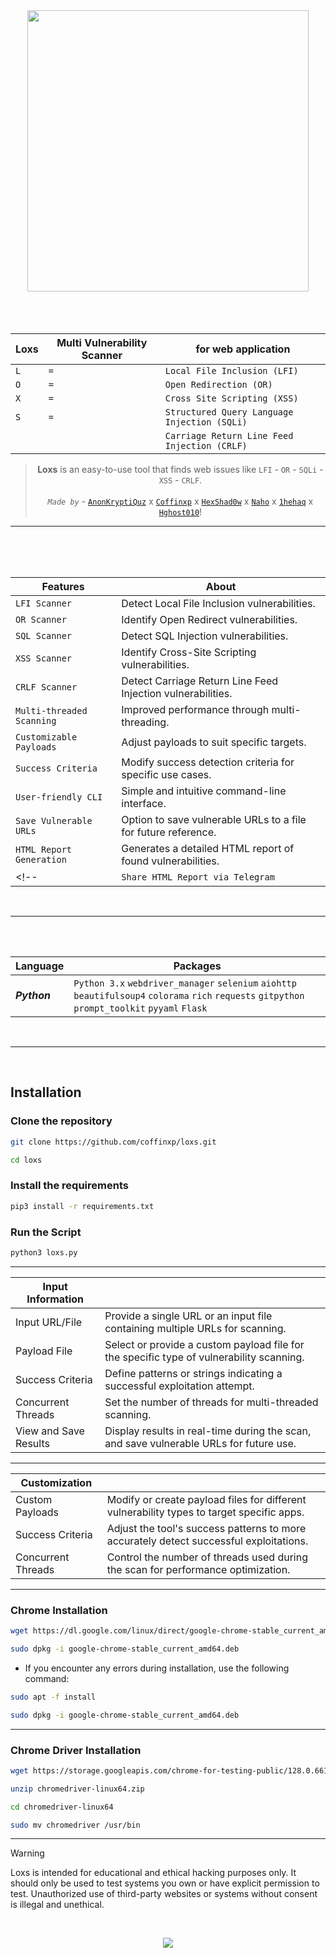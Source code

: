 <div align="center">
   <a href="https://github.com/coffinxp/loxs"><img src="https://github.com/user-attachments/assets/9fadee1e-a33c-46e3-9eca-c04aa47a443e" hight="225" width="450" align="center"/></a>
</div>

<br>
<br>
<br>

<div align="center">
   
|Loxs|Multi Vulnerability Scanner|for web application|
|----------------|--------------|-------------|
| `L`| `=`| `Local File Inclusion (LFI)`|
| `O`| `=`| `Open Redirection (OR)`|
| `X`| `=`| `Cross Site Scripting (XSS)`|
| `S`| `=`| `Structured Query Language Injection (SQLi)`|
|    |    | `Carriage Return Line Feed Injection (CRLF)`|

> **Loxs** is an easy-to-use tool that finds web issues like `LFI` - `OR` - `SQLi` - `XSS` - `CRLF`. <br><br> *`Made by`* - [`AnonKryptiQuz`](https://github.com/AnonKryptiQuz) x [`Coffinxp`](https://github.com/coffinxp) x [`HexShad0w`](https://github.com/HexShad0w) x [`Naho`](https://github.com/Naho666) x [`1hehaq`](https://github.com/1hehaq) x [`Hghost010`](https://github.com/Hghost0x00)!

</div>

<hr>

<br>
<br>
<br>


| Features                          | About                                                                       |
|-----------------------------------|-----------------------------------------------------------------------------|
| `LFI Scanner`                     | Detect Local File Inclusion vulnerabilities.                                |
| `OR Scanner`                      | Identify Open Redirect vulnerabilities.                                     |
| `SQL Scanner`                     | Detect SQL Injection vulnerabilities.                                       |
| `XSS Scanner`                     | Identify Cross-Site Scripting vulnerabilities.                              |
| `CRLF Scanner`                    | Detect Carriage Return Line Feed Injection vulnerabilities.                 |
| `Multi-threaded Scanning`         | Improved performance through multi-threading.                               |
| `Customizable Payloads`           | Adjust payloads to suit specific targets.                                   |
| `Success Criteria`                | Modify success detection criteria for specific use cases.                   |
| `User-friendly CLI`               | Simple and intuitive command-line interface.                                |
| `Save Vulnerable URLs`            | Option to save vulnerable URLs to a file for future reference.              |
| `HTML Report Generation`          | Generates a detailed HTML report of found vulnerabilities.                  |
<!-- | `Share HTML Report via Telegram`  | Share HTML vulnerability reports directly through Telegram.                 | -->

<br>
<hr>
<br>
<br>

| Language                          | Packages                                                                    |
|-----------------------------------|-----------------------------------------------------------------------------|
| ***Python***| `Python 3.x` `webdriver_manager` `selenium` `aiohttp` `beautifulsoup4` `colorama` `rich` `requests` `gitpython` `prompt_toolkit` `pyyaml` `Flask`|

<br>
<hr>
<br>

## Installation

### Clone the repository

```bash
git clone https://github.com/coffinxp/loxs.git
```
```bash
cd loxs
```

### Install the requirements

```bash
pip3 install -r requirements.txt
```
### Run the Script

```bash
python3 loxs.py
```
<!-- to update the tool to the latest version
```bash
just edit the config.yml file with your tool directory
after pressing 5 and exiting from the tool run the tool again it will run with an updated version
``` -->

----

| Input Information         |                                                                                         |
|---------------------------|-----------------------------------------------------------------------------------------|
| Input URL/File            | Provide a single URL or an input file containing multiple URLs for scanning.            |
| Payload File              | Select or provide a custom payload file for the specific type of vulnerability scanning.|
| Success Criteria          | Define patterns or strings indicating a successful exploitation attempt.                |
| Concurrent Threads        | Set the number of threads for multi-threaded scanning.                                  |
| View and Save Results     | Display results in real-time during the scan, and save vulnerable URLs for future use.  |

----

| Customization              |                                                                                          |
|----------------------------|------------------------------------------------------------------------------------------|
| Custom Payloads            | Modify or create payload files for different vulnerability types to target specific apps.|
| Success Criteria           | Adjust the tool's success patterns to more accurately detect successful exploitations.   |
| Concurrent Threads         | Control the number of threads used during the scan for performance optimization.         |


----

### Chrome Installation

```bash
wget https://dl.google.com/linux/direct/google-chrome-stable_current_amd64.deb
```

```bash
sudo dpkg -i google-chrome-stable_current_amd64.deb
```

- If you encounter any errors during installation, use the following command:

```bash
sudo apt -f install
```

```bash
sudo dpkg -i google-chrome-stable_current_amd64.deb
```

----

### Chrome Driver Installation

```bash
wget https://storage.googleapis.com/chrome-for-testing-public/128.0.6613.119/linux64/chromedriver-linux64.zip
```
```bash
unzip chromedriver-linux64.zip
```
```bash
cd chromedriver-linux64 
```
```bash
sudo mv chromedriver /usr/bin
```
<hr>

> [!WARNING]  
> Loxs is intended for educational and ethical hacking purposes only. It should only be used to test systems you own or have explicit permission to test. Unauthorized use of third-party websites or systems without consent is illegal and unethical.

<br>

<p align="center">
<img src="https://github.com/user-attachments/assets/9ec3fed0-45ff-4cb3-988c-f8cd66e85082">
</p>


<br>




